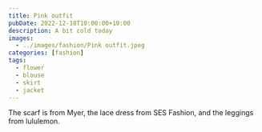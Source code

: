 ```yaml
---
title: Pink outfit
pubDate: 2022-12-18T10:00:00+10:00
description: A bit cold today
images:
  - ../images/fashion/Pink outfit.jpeg
categories: [fashion]
tags:
  - flower
  - blouse
  - skirt
  - jacket
---
```


The scarf is from Myer, the lace dress from SES Fashion, and the leggings from lululemon.
